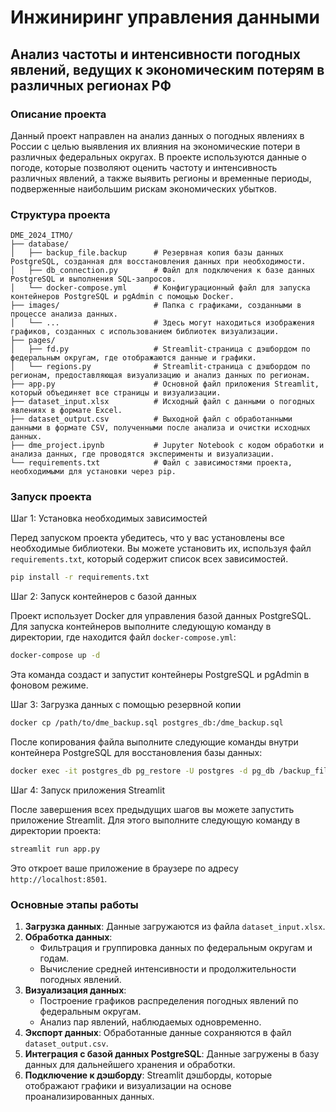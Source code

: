 # Инжиниринг управления данными

## Анализ частоты и интенсивности погодных явлений, ведущих к экономическим потерям в различных регионах РФ

### Описание проекта
Данный проект направлен на анализ данных о погодных явлениях в России с целью выявления их влияния на экономические потери в различных федеральных округах. В проекте используются данные о погоде, которые позволяют оценить частоту и интенсивность различных явлений, а также выявить регионы и временные периоды, подверженные наибольшим рискам экономических убытков.

### Структура проекта
```
DME_2024_ITMO/
├── database/ 
│   ├── backup_file.backup      # Резервная копия базы данных PostgreSQL, созданная для восстановления данных при необходимости.
│   ├── db_connection.py        # Файл для подключения к базе данных PostgreSQL и выполнения SQL-запросов.
│   └── docker-compose.yml      # Конфигурационный файл для запуска контейнеров PostgreSQL и pgAdmin с помощью Docker.
├── images/                     # Папка с графиками, созданными в процессе анализа данных.
│   └── ...                     # Здесь могут находиться изображения графиков, созданных с использованием библиотек визуализации.
├── pages/                     
│   ├── fd.py                   # Streamlit-страница с дэшбордом по федеральным округам, где отображаются данные и графики.
│   └── regions.py              # Streamlit-страница с дэшбордом по регионам, предоставляющая визуализацию и анализ данных по регионам.
├── app.py                      # Основной файл приложения Streamlit, который объединяет все страницы и визуализации.
├── dataset_input.xlsx          # Исходный файл с данными о погодных явлениях в формате Excel.
├── dataset_output.csv          # Выходной файл с обработанными данными в формате CSV, полученными после анализа и очистки исходных данных.
├── dme_project.ipynb           # Jupyter Notebook с кодом обработки и анализа данных, где проводятся эксперименты и визуализации.
└── requirements.txt            # Файл с зависимостями проекта, необходимыми для установки через pip.
```
### Запуск проекта

Шаг 1: Установка необходимых зависимостей

Перед запуском проекта убедитесь, что у вас установлены все необходимые библиотеки. Вы можете установить их, используя файл `requirements.txt`, который содержит список всех зависимостей.

```bash
pip install -r requirements.txt
```

Шаг 2: Запуск контейнеров с базой данных

Проект использует Docker для управления базой данных PostgreSQL. Для запуска контейнеров выполните следующую команду в директории, где находится файл `docker-compose.yml`:

```bash
docker-compose up -d
```

Эта команда создаст и запустит контейнеры PostgreSQL и pgAdmin в фоновом режиме.

Шаг 3: Загрузка данных с помощью резервной копии

```bash
docker cp /path/to/dme_backup.sql postgres_db:/dme_backup.sql
```

После копирования файла выполните следующие команды внутри контейнера PostgreSQL для восстановления базы данных:

```bash
docker exec -it postgres_db pg_restore -U postgres -d pg_db /backup_file.backup
```

Шаг 4: Запуск приложения Streamlit

После завершения всех предыдущих шагов вы можете запустить приложение Streamlit. Для этого выполните следующую команду в директории проекта:

```bash
streamlit run app.py
```

Это откроет ваше приложение в браузере по адресу `http://localhost:8501`.


### Основные этапы работы
1. **Загрузка данных**: Данные загружаются из файла `dataset_input.xlsx`.
2. **Обработка данных**: 
   - Фильтрация и группировка данных по федеральным округам и годам.
   - Вычисление средней интенсивности и продолжительности погодных явлений.
3. **Визуализация данных**: 
   - Построение графиков распределения погодных явлений по федеральным округам.
   - Анализ пар явлений, наблюдаемых одновременно.
4. **Экспорт данных**: Обработанные данные сохраняются в файл `dataset_output.csv`.
5. **Интеграция с базой данных PostgreSQL**: Данные загружены в базу данных для дальнейшего хранения и обработки.
6. **Подключение к дэшборду**: Streamlit дэшборды, которые отображают графики и визуализации на основе проанализированных данных.

